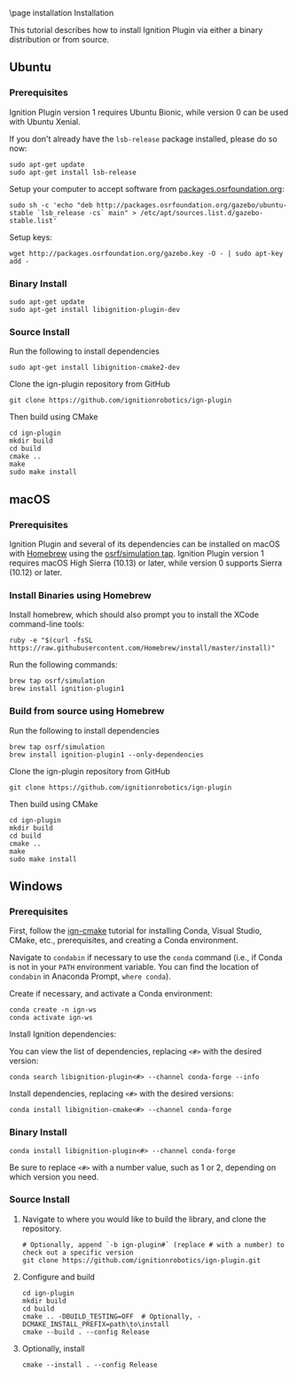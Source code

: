 \page installation Installation

This tutorial describes how to install Ignition Plugin via either a binary distribution or from source.

## Ubuntu

### Prerequisites

Ignition Plugin version 1 requires Ubuntu Bionic, while version 0
can be used with Ubuntu Xenial.

If you don't already have the `lsb-release` package installed, please do so now:
```
sudo apt-get update
sudo apt-get install lsb-release
```

Setup your computer to accept software from
[packages.osrfoundation.org](http://packages.osrfoundation.org):

```
sudo sh -c 'echo "deb http://packages.osrfoundation.org/gazebo/ubuntu-stable `lsb_release -cs` main" > /etc/apt/sources.list.d/gazebo-stable.list'
```

Setup keys:

```
wget http://packages.osrfoundation.org/gazebo.key -O - | sudo apt-key add -
```

### Binary Install

```
sudo apt-get update
sudo apt-get install libignition-plugin-dev
```

### Source Install

Run the following to install dependencies
```
sudo apt-get install libignition-cmake2-dev
```

Clone the ign-plugin repository from GitHub
```
git clone https://github.com/ignitionrobotics/ign-plugin
```

Then build using CMake
```
cd ign-plugin
mkdir build
cd build
cmake ..
make
sudo make install
```

## macOS

### Prerequisites

Ignition Plugin and several of its dependencies can be installed on macOS
with [Homebrew](http://brew.sh/) using the [osrf/simulation
tap](https://github.com/osrf/homebrew-simulation). Ignition Plugin version 1
requires macOS High Sierra (10.13) or later, while version 0 supports
Sierra (10.12) or later.

### Install Binaries using Homebrew

Install homebrew, which should also prompt you to install the XCode
command-line tools:

```
ruby -e "$(curl -fsSL https://raw.githubusercontent.com/Homebrew/install/master/install)"
```

Run the following commands:

```
brew tap osrf/simulation
brew install ignition-plugin1
```

### Build from source using Homebrew

Run the following to install dependencies
```
brew tap osrf/simulation
brew install ignition-plugin1 --only-dependencies
```

Clone the ign-plugin repository from GitHub
```
git clone https://github.com/ignitionrobotics/ign-plugin
```

Then build using CMake
```
cd ign-plugin
mkdir build
cd build
cmake ..
make
sudo make install
```

## Windows

### Prerequisites

First, follow the [ign-cmake](https://github.com/ignitionrobotics/ign-cmake) tutorial for installing Conda, Visual Studio, CMake, etc., prerequisites, and creating a Conda environment.

Navigate to ``condabin`` if necessary to use the ``conda`` command (i.e., if Conda is not in your `PATH` environment variable. You can find the location of ``condabin`` in Anaconda Prompt, ``where conda``).

Create if necessary, and activate a Conda environment:

```
conda create -n ign-ws
conda activate ign-ws
```

Install Ignition dependencies:

You can view the list of dependencies, replacing `<#>` with the desired version:

```
conda search libignition-plugin<#> --channel conda-forge --info
```

Install dependencies, replacing `<#>` with the desired versions:

```
conda install libignition-cmake<#> --channel conda-forge
```

### Binary Install

```
conda install libignition-plugin<#> --channel conda-forge
```

Be sure to replace `<#>` with a number value, such as 1 or 2, depending on
which version you need.

### Source Install

1. Navigate to where you would like to build the library, and clone the repository.

    ```
    # Optionally, append `-b ign-plugin#` (replace # with a number) to check out a specific version
    git clone https://github.com/ignitionrobotics/ign-plugin.git
    ```

1. Configure and build

    ```
    cd ign-plugin
    mkdir build
    cd build
    cmake .. -DBUILD_TESTING=OFF  # Optionally, -DCMAKE_INSTALL_PREFIX=path\to\install
    cmake --build . --config Release
    ```

1. Optionally, install

    ```
    cmake --install . --config Release
    ```
